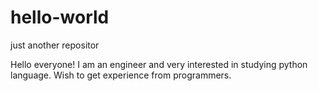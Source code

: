 # hello-world
just another repositor 

Hello everyone! I am an engineer and very interested in studying python language.
Wish to get experience from programmers.
